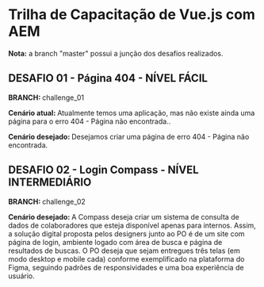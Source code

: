 # Trilha de Capacitação de Vue.js com AEM

<b>Nota:</b> a branch "master" possui a junção dos desafios realizados.

## DESAFIO 01 - Página 404 - NÍVEL FÁCIL

<p> <strong> BRANCH: </strong> challenge_01 </p>
<p> <strong> Cenário atual: </strong> Atualmente temos uma aplicação, mas não existe ainda uma página para o erro 404 - Página não encontrada.. </p>
<p> <strong> Cenário desejado: </strong> Desejamos criar uma página de erro 404 - Página não encontrada. </p>

## DESAFIO 02 - Login Compass - NÍVEL INTERMEDIÁRIO

<p> <strong> BRANCH: </strong> challenge_02 </p>
<p> <strong> Cenário desejado: </strong> A Compass deseja criar um sistema de consulta de dados de colaboradores que esteja disponível apenas para internos. Assim, a solução digital proposta pelos designers junto ao PO é de um site com página de login, ambiente logado com área de busca e página de resultados de buscas. O PO deseja que sejam entregues três telas (em modo desktop e mobile cada) conforme exemplificado na plataforma do Figma, seguindo padrões de responsividades e uma boa experiência de usuário. </p>

